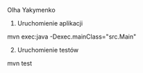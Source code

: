 Olha Yakymenko

1. Uruchomienie aplikacji

mvn exec:java -Dexec.mainClass="src.Main"

2. Uruchomienie testów

mvn test
